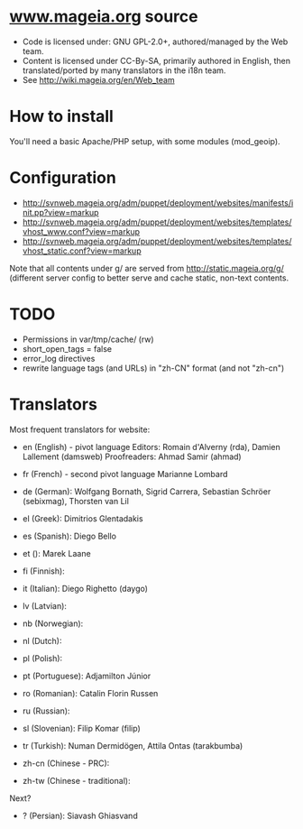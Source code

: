 www.mageia.org source
=====================

 * Code is licensed under: GNU GPL-2.0+, authored/managed by the Web team.
 * Content is licensed under CC-By-SA, primarily authored in English, then
   translated/ported by many translators in the i18n team.
 * See http://wiki.mageia.org/en/Web_team

How to install
==============

You'll need a basic Apache/PHP setup, with some modules (mod_geoip).


Configuration
=============

* http://svnweb.mageia.org/adm/puppet/deployment/websites/manifests/init.pp?view=markup
* http://svnweb.mageia.org/adm/puppet/deployment/websites/templates/vhost_www.conf?view=markup
* http://svnweb.mageia.org/adm/puppet/deployment/websites/templates/vhost_static.conf?view=markup

Note that all contents under g/ are served from http://static.mageia.org/g/ (different server
config to better serve and cache static, non-text contents.

TODO
====

* Permissions in var/tmp/cache/ (rw)
* short_open_tags = false
* error_log directives
* rewrite language tags (and URLs) in "zh-CN" format (and not "zh-cn")


Translators
===========
Most frequent translators for website:

 - en (English) - pivot language
    Editors: Romain d'Alverny (rda), Damien Lallement (damsweb)
    Proofreaders: Ahmad Samir (ahmad)

 - fr (French) - second pivot language
    Marianne Lombard
 
 - de (German):
    Wolfgang Bornath, Sigrid Carrera, Sebastian Schröer (sebixmag),
    Thorsten van Lil

 - el (Greek):
    Dimitrios Glentadakis

 - es (Spanish):
    Diego Bello

 - et ():
    Marek Laane

 - fi (Finnish):
 - it (Italian):
    Diego Righetto (daygo)

 - lv (Latvian):

 - nb (Norwegian):

 - nl (Dutch):

 - pl (Polish):

 - pt (Portuguese):
    Adjamilton Júnior

 - ro (Romanian):
    Catalin Florin Russen

 - ru (Russian):

 - sl (Slovenian):
    Filip Komar (filip)

 - tr (Turkish):
    Numan Dermidögen, Attila Ontas (tarakbumba)

 - zh-cn (Chinese - PRC):

 - zh-tw (Chinese - traditional):

Next?
 - ? (Persian): Siavash Ghiasvand
